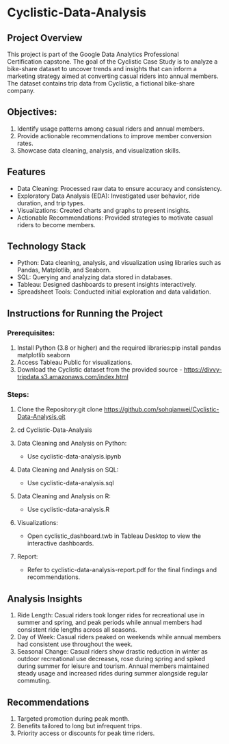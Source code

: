 # Cyclistic-Data-Analysis

## Project Overview

This project is part of the Google Data Analytics Professional Certification capstone. The goal of the Cyclistic Case Study is to analyze a bike-share dataset to uncover trends and insights that can inform a marketing strategy aimed at converting casual riders into annual members. The dataset contains trip data from Cyclistic, a fictional bike-share company.

## Objectives:

1. Identify usage patterns among casual riders and annual members.
2. Provide actionable recommendations to improve member conversion rates.
3. Showcase data cleaning, analysis, and visualization skills.

## Features

* Data Cleaning: Processed raw data to ensure accuracy and consistency.
* Exploratory Data Analysis (EDA): Investigated user behavior, ride duration, and trip types.
* Visualizations: Created charts and graphs to present insights.
* Actionable Recommendations: Provided strategies to motivate casual riders to become members.

## Technology Stack

* Python: Data cleaning, analysis, and visualization using libraries such as Pandas, Matplotlib, and Seaborn.
* SQL: Querying and analyzing data stored in databases.
* Tableau: Designed dashboards to present insights interactively.
* Spreadsheet Tools: Conducted initial exploration and data validation.

## Instructions for Running the Project

### Prerequisites:

1. Install Python (3.8 or higher) and the required libraries:pip install pandas matplotlib seaborn
2. Access Tableau Public for visualizations.
3. Download the Cyclistic dataset from the provided source - https://divvy-tripdata.s3.amazonaws.com/index.html

### Steps:

1. Clone the Repository:git clone https://github.com/sohqianwei/Cyclistic-Data-Analysis.git

2. cd Cyclistic-Data-Analysis
3. Data Cleaning and Analysis on Python:
    * Use cyclistic-data-analysis.ipynb
4. Data Cleaning and Analysis on SQL:
    * Use cyclistic-data-analysis.sql

5. Data Cleaning and Analysis on R:
    * Use cyclistic-data-analysis.R

6. Visualizations:
    * Open cyclistic_dashboard.twb in Tableau Desktop to view the interactive dashboards.

7. Report:
    * Refer to cyclistic-data-analysis-report.pdf for the final findings and recommendations.

## Analysis Insights

1. Ride Length: Casual riders took longer rides for recreational use in summer and spring, and peak periods while annual members had consistent ride lengths across all seasons. 
2. Day of Week: Casual riders peaked on weekends while annual members had consistent use throughout the week. 
3. Seasonal Change: Casual riders show drastic reduction in winter as outdoor recreational use decreases, rose during spring and spiked during summer for leisure and tourism. Annual members maintained steady usage and increased rides during summer alongside regular commuting. 

## Recommendations

1. Targeted promotion during peak month.
2. Benefits tailored to long but infrequent trips.
3. Priority access or discounts for peak time riders. 